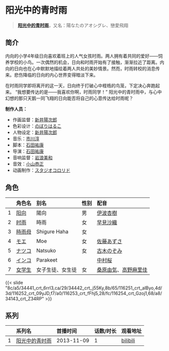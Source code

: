 # 阳光中的青时雨


> <u>**[阳光中的青时雨](https://bgm.tv/subject/84521)**</u>，又名：陽なたのアオシグレ、戀愛飛翔

## 简介

内向的小学4年级日向喜欢着班上的人气女孩时雨。两人拥有着共同的爱好——饲养学校的小鸟。一次偶然的机会，日向和时雨开始有了接触，渐渐拉近了距离。内向的日向也在心中默默地描绘着两人共处的美妙情景。然而，时雨转校的消息传来。悲伤降临的日向的内心世界变得暗淡下来。

在时雨同学即将离开的这一天，日向终于打破心中桎梏的鸟笼，下定决心奔跑起来。
“我想要传达的是——我喜欢你啊，时雨同学！”
阳光中的青时雨中，与心中幻想的那只天鹅一同飞翔的日向能否将自己的心意传达给时雨呢？

**制作人员：**
- 作画监督：[新井陽次郎](https://bgm.tv/person/12883)
- 色彩设计：[のぼりはるこ](https://bgm.tv/person/1580)
- 人物设定：[新井陽次郎](https://bgm.tv/person/12883)
- 音乐：[市川淳](https://bgm.tv/person/2983)
- 脚本：[石田祐康](https://bgm.tv/person/7972)
- 导演：[石田祐康](https://bgm.tv/person/7972)
- 音响监督：[岩浪美和](https://bgm.tv/person/231)
- 音效：[小山恭正](https://bgm.tv/person/19185)
- 动画制作：[スタジオコロリド](https://bgm.tv/person/14424)

## 角色

|     |   角色名   |   别名  | 性别 |  配音  |
|:--- |:------  |:----      |:---  |:--   |
| 1 | [阳向](https://bgm.tv/character/34441) | 陽向 | 男 | [伊波杏樹](https://bgm.tv/person/16386) |
| 2 | [时雨](https://bgm.tv/character/34442) | 時雨 | 女 | [早見沙織](https://bgm.tv/person/4895) |
| 3 | [時雨母](https://bgm.tv/character/116251) | Shigure Haha | 女 |  |
| 4 | [モエ](https://bgm.tv/character/116252) | Moe | 女 | [佐藤あずさ](https://bgm.tv/person/16088) |
| 5 | [ナツコ](https://bgm.tv/character/116253) | Natsuko | 女 | [古木のぞみ](https://bgm.tv/person/15327) |
| 6 | [インコ](https://bgm.tv/character/116254) | Parakeet |  | [中村桜](https://bgm.tv/person/16171) |
| 7 | [女学生](https://bgm.tv/character/34143) | 女子生徒、女生徒 | 女 | [桑原由気](https://bgm.tv/person/15292)、[高野麻里佳](https://bgm.tv/person/16031) |

{{< slide "8c/a5/34441_crt_6rrI3,ca/29/34442_crt_j55Ky,8b/65/116251_crt_alByo,4d/3d/116252_crt_09yJD,f7/a0/116253_crt_fFhj5,28/fc/116254_crt_Gzoj1,68/a8/34143_crt_Z34RP" >}}

## 系列

|     |   系列名   |   首播时间  | 话数/时长  | 观看地址 |
|:---  |:------    |:----      |:---       |:---  |
| 1 |[阳光中的青时雨](https://bgm.tv/subject/84521)| 2013-11-09 | 1 | [bilibili](https://www.bilibili.com/bangumi/play/ep72091)  |



